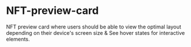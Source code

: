 # NFT-preview-card
NFT preview card where users should be able to view the optimal layout depending on their device's screen size &amp; See hover states for interactive elements.
